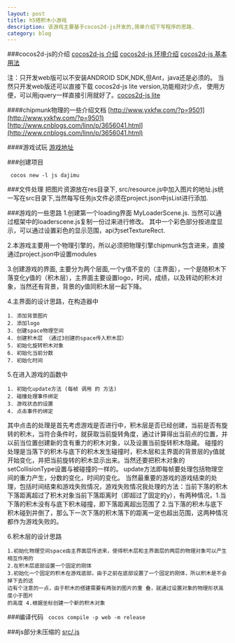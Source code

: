 ```yaml
---
layout: post
title: h5搭积木小游戏
description: 该游戏主要基于cocos2d-js开发的,简单介绍下写程序的思路.
category: blog
---
```

###cocos2d-js的介绍
[cocos2d-js 介绍](https://github.com/chukong/cocos-docs/blob/master/manual/framework/cocos2d-js/1-about-cocos2d-js/1-1-a-brief-history/zh.md)
[cocos2d-js 环境介绍](https://github.com/chukong/cocos-docs/blob/master/manual/framework/cocos2d-js/2-working-environment-and-workflow/2-2-cross-native-browser-game-with-cocos-console/zh.md)
[cocos2d-js 基本用法](https://github.com/chukong/cocos-docs/tree/master/manual/framework/cocos2d-js)

注：只开发web版可以不安装ANDROID SDK,NDK,但Ant，java还是必须的。
    当然只开发web版还可以直接下载 cocos2d-js lite version,功能相对少点，
    使用方便，可以用jquery一样直接引用就好了。[cocos2d-js lite](https://github.com/chukong/cocos-docs/blob/master/manual/framework/cocos2d-js/2-working-environment-and-workflow/2-1-cocos2d-js-lite-workflow/zh.md)

####chipmunk物理的一些介绍文档 
[http://www.yxkfw.com/?p=9501](http://www.yxkfw.com/?p=9501)
[http://www.cnblogs.com/linn/p/3656041.html](http://www.cnblogs.com/linn/p/3656041.html)

####游戏试玩
[游戏地址](http://wsw.github.io/minigame/game/djm/html5/index.html)

###创建项目
<pre><code> cocos new -l js dajimu </code></pre>

###文件处理
把图片资源放在res目录下, src/resource.js中加入图片的地址.js统一写在src目录下,当然每写任务js文件必须在project.json中jsList进行添加.

###游戏的一些思路
1.创建第一个loading界面 MyLoaderScene.js. 当然可以通过框架中的loaderscene.js复制一份过来进行修改。 其中一个彩色部分按进度显示，可以通过设置彩色的显示范围，api为setTextureRect.

2.本游戏主要用一个物理引擎的，所以必须把物理引擎chipmunk包含进来，直接通过project.json中设置modules

3.创建游戏的界面, 主要分为两个层面,一个y值不变的（主界面），一个是随积木下落变化y值的（积木层），主界面主要设置logo，时间，成绩，以及转动的积木对象，当然还有背景，背景的y值同积木层一起下降。

4.主界面的设计思路，在构造器中

    1. 添加背景图片
    2. 添加logo
    3. 创建space物理空间
    4. 创建积木层 （通过3创建的space传入积木层）
    5. 初始化旋转积木对象
    6. 初始化当前分数
    7. 初始化时间

5.在进入游戏的函数中

    1. 初始化update方法 (每帧 调用 的 方法)
    2. 碰撞处理事件绑定
    3. 游戏状态的设置
    4. 点击事件的绑定

其中点击的处理是首先考虑游戏是否进行中，积木层是否已经创建，当前是否有旋转的积木，当符合条件时，就获取当前旋转角度，通过计算得出当前点的位置，并以前当位置创建新的含有重力的积木对象，以及设置当前旋转积木隐藏。
碰撞的处理是当落下的积木与底下的积木发生碰撞时，积木层和主界面的背景层的y值就开始变化，并把当前旋转的积木显示出来。当然还要把积木对象的setCollisionType设置与被碰撞的一样的。
update方法即每帧要处理包括物理空间的重力产生，分数的变化，时间的变化。
当然最重要的游戏的游戏结束的处理，包括时间结束和游戏失败情况，游戏失败情况我处理的方法：当前下落的积木下落距离超过了积木对象当前下落距离时（即超过了固定的y），有两种情况，1.当下落的积木没有与底下积木碰撞，即下落距离超出范围了 2.当下落的积木与底下积木碰到并倒了，那么下一次下落的积木落下的距离一定也超出范围，这两种情况都作为游戏失败的。

6.积木层的设计思路

    1.初始化物理空间space由主界面层传进来，使得积木层和主界面层的两层的物理对象可以产生相互作用的 
    2.在积木层底部设置一个固定的刚体
    3.初始化一个固定的积木在游戏底部，由于之前在底部设置了一个固定的刚体，所以积木是不会掉下去的这
    边有个注意的一点，由于积木的搭建需要有两张的图片的重 叠，就通过设置对象的物理形状高度小于图片
    的高度 4.根据坐标创建一个新的积木对象
        
###编译代码
<code> cocos compile -p web -m release </code>

###js部分未压缩的
[src/.js](https://github.com/wsw/wsw.github.com/tree/master/minigame/game/djm/js)